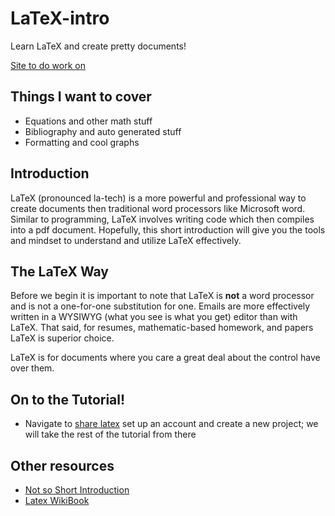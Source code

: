 LaTeX-intro
===========

Learn LaTeX and create pretty documents!

[Site to do work on](https://www.sharelatex.com/)

## Things I want to cover

* Equations and other math stuff
* Bibliography and auto generated stuff
* Formatting and cool graphs 


## Introduction

LaTeX (pronounced la-tech) is a more powerful and professional way to create documents then traditional word processors like Microsoft word. Similar to programming, LaTeX involves writing code which then compiles into a pdf document. Hopefully, this short introduction will give you the tools and mindset to understand and utilize LaTeX effectively.

## The LaTeX Way

Before we begin it is important to note that LaTeX is __not__ a word processor and is not a one-for-one substitution for one. Emails are more effectively written in a WYSIWYG (what you see is what you get) editor than with LaTeX. That said, for resumes, mathematic-based homework, and papers LaTeX is superior choice. 

LaTeX is for documents where you care a great deal about the control have over them.

## On to the Tutorial!
* Navigate to [share latex](https://www.sharelatex.com/) set up an account and create a new project; we will take the rest of the tutorial from there


## Other resources
* [Not so Short Introduction](http://tobi.oetiker.ch/lshort/lshort.pdf)
* [Latex WikiBook](http://en.wikibooks.org/wiki/LaTeX)



